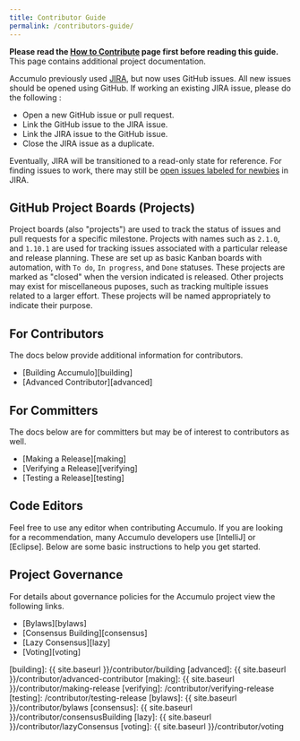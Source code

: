 ```yaml
---
title: Contributor Guide
permalink: /contributors-guide/
---
```


**Please read the [How to Contribute] page first before reading this guide.** This page contains additional project
documentation.

Accumulo previously used [JIRA], but now uses GitHub issues.
All new issues should be opened using GitHub. If working an existing JIRA
issue, please do the following :

 * Open a new GitHub issue or pull request.
 * Link the GitHub issue to the JIRA issue.
 * Link the JIRA issue to the GitHub issue.
 * Close the JIRA issue as a duplicate.

Eventually, JIRA will be transitioned to a read-only state for reference.  For
finding issues to work, there may still be 
[open issues labeled for newbies][newbie-issues] in JIRA.

## GitHub Project Boards (Projects)

Project boards (also "projects") are used to track the status of issues and
pull requests for a specific milestone. Projects with names such as `2.1.0`,
and `1.10.1` are used for tracking issues associated with a particular release
and release planning. These are set up as basic Kanban boards with automation,
with `To do`, `In progress`, and `Done` statuses. These projects are marked as
"closed" when the version indicated is released. Other projects may exist for
miscellaneous puposes, such as tracking multiple issues related to a larger
effort. These projects will be named appropriately to indicate their purpose.

## For Contributors

The docs below provide additional information for contributors.

- [Building Accumulo][building]
- [Advanced Contributor][advanced]

## For Committers

The docs below are for committers but may be of interest to contributors as well.

- [Making a Release][making]
- [Verifying a Release][verifying]
- [Testing a Release][testing]

## Code Editors

Feel free to use any editor when contributing Accumulo. If you are looking for a recommendation, many Accumulo
developers use [IntelliJ] or [Eclipse]. Below are some basic instructions to help you get started.

## Project Governance

For details about governance policies for the Accumulo project view the following links.

- [Bylaws][bylaws]
- [Consensus Building][consensus]
- [Lazy Consensus][lazy]
- [Voting][voting]

[How to Contribute]: /how-to-contribute/
[newbie-issues]: https://s.apache.org/newbie_accumulo_tickets
[JIRA]: https://issues.apache.org/jira/browse/ACCUMULO
[building]: {{ site.baseurl }}/contributor/building
[advanced]: {{ site.baseurl }}/contributor/advanced-contributor
[making]: {{ site.baseurl }}/contributor/making-release
[verifying]: /contributor/verifying-release
[testing]: /contributor/testing-release
[bylaws]: {{ site.baseurl }}/contributor/bylaws
[consensus]: {{ site.baseurl }}/contributor/consensusBuilding
[lazy]: {{ site.baseurl }}/contributor/lazyConsensus
[voting]: {{ site.baseurl }}/contributor/voting
